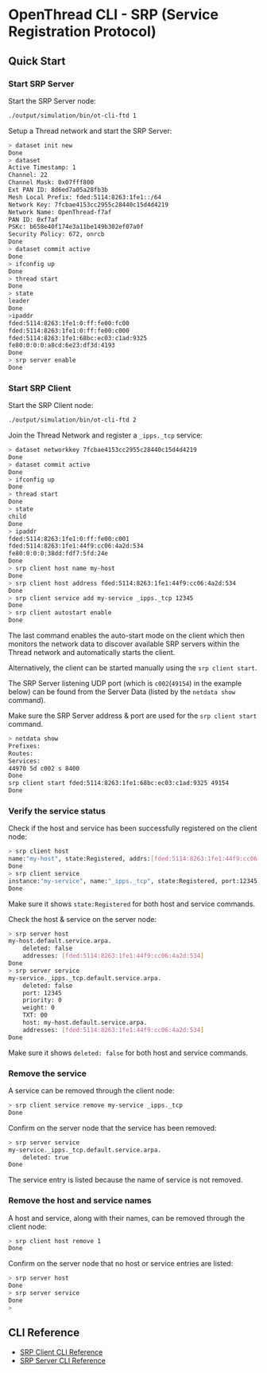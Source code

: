 # OpenThread CLI - SRP (Service Registration Protocol)

## Quick Start

### Start SRP Server

Start the SRP Server node:

```bash
./output/simulation/bin/ot-cli-ftd 1
```

Setup a Thread network and start the SRP Server:

```bash
> dataset init new
Done
> dataset
Active Timestamp: 1
Channel: 22
Channel Mask: 0x07fff800
Ext PAN ID: 8d6ed7a05a28fb3b
Mesh Local Prefix: fded:5114:8263:1fe1::/64
Network Key: 7fcbae4153cc2955c28440c15d4d4219
Network Name: OpenThread-f7af
PAN ID: 0xf7af
PSKc: b658e40f174e3a11be149b302ef07a0f
Security Policy: 672, onrcb
Done
> dataset commit active
Done
> ifconfig up
Done
> thread start
Done
> state
leader
Done
>ipaddr
fded:5114:8263:1fe1:0:ff:fe00:fc00
fded:5114:8263:1fe1:0:ff:fe00:c000
fded:5114:8263:1fe1:68bc:ec03:c1ad:9325
fe80:0:0:0:a8cd:6e23:df3d:4193
Done
> srp server enable
Done
```

### Start SRP Client

Start the SRP Client node:

```bash
./output/simulation/bin/ot-cli-ftd 2
```

Join the Thread Network and register a `_ipps._tcp` service:

```bash
> dataset networkkey 7fcbae4153cc2955c28440c15d4d4219
Done
> dataset commit active
Done
> ifconfig up
Done
> thread start
Done
> state
child
Done
> ipaddr
fded:5114:8263:1fe1:0:ff:fe00:c001
fded:5114:8263:1fe1:44f9:cc06:4a2d:534
fe80:0:0:0:38dd:fdf7:5fd:24e
Done
> srp client host name my-host
Done
> srp client host address fded:5114:8263:1fe1:44f9:cc06:4a2d:534
Done
> srp client service add my-service _ipps._tcp 12345
Done
> srp client autostart enable
Done
```

The last command enables the auto-start mode on the client which then monitors the network data to discover available SRP servers within the Thread network and automatically starts the client.

Alternatively, the client can be started manually using the `srp client start`.

The SRP Server listening UDP port (which is `c002`(`49154`) in the example below) can be found from the Server Data (listed by the `netdata show` command).

Make sure the SRP Server address & port are used for the `srp client start` command.

```bash
> netdata show
Prefixes:
Routes:
Services:
44970 5d c002 s 8400
Done
srp client start fded:5114:8263:1fe1:68bc:ec03:c1ad:9325 49154
Done
```

### Verify the service status

Check if the host and service has been successfully registered on the client node:

```bash
> srp client host
name:"my-host", state:Registered, addrs:[fded:5114:8263:1fe1:44f9:cc06:4a2d:534]
Done
> srp client service
instance:"my-service", name:"_ipps._tcp", state:Registered, port:12345, priority:0, weight:0
Done
```

Make sure it shows `state:Registered` for both host and service commands.

Check the host & service on the server node:

```bash
> srp server host
my-host.default.service.arpa.
    deleted: false
    addresses: [fded:5114:8263:1fe1:44f9:cc06:4a2d:534]
Done
> srp server service
my-service._ipps._tcp.default.service.arpa.
    deleted: false
    port: 12345
    priority: 0
    weight: 0
    TXT: 00
    host: my-host.default.service.arpa.
    addresses: [fded:5114:8263:1fe1:44f9:cc06:4a2d:534]
Done
```

Make sure it shows `deleted: false` for both host and service commands.

### Remove the service

A service can be removed through the client node:

```bash
> srp client service remove my-service _ipps._tcp
Done
```

Confirm on the server node that the service has been removed:

```bash
> srp server service
my-service._ipps._tcp.default.service.arpa.
    deleted: true
Done
```

The service entry is listed because the name of service is not removed.

### Remove the host and service names

A host and service, along with their names, can be removed through the client node:

```bash
> srp client host remove 1
Done
```

Confirm on the server node that no host or service entries are listed:

```bash
> srp server host
Done
> srp server service
Done
>
```

## CLI Reference

- [SRP Client CLI Reference](README_SRP_CLIENT.md)
- [SRP Server CLI Reference](README_SRP_SERVER.md)
